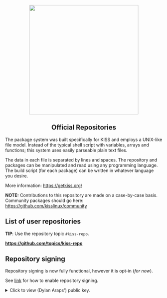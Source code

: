<p align="center"><img src="https://user-images.githubusercontent.com/6799467/66638514-9e37eb80-ec04-11e9-901f-5dfdabb421db.png" width="350px"></p>
<h2 align="center">Official Repositories</h2>

The package system was built specifically for KISS and employs a UNIX-like file model. Instead of the typical shell script with variables, arrays and functions; this system uses easily parseable plain text files.

The data in each file is separated by lines and spaces. The repository and packages can be manipulated and read using any programming language. The build script (for each package) can be written in whatever language you desire.

More information: <https://getkiss.org/>

**NOTE:** Contributions to this repository are made on a case-by-case basis. Community packages should go here: <https://github.com/kisslinux/community>

## List of user repositories

**TIP**: Use the repository topic `#kiss-repo`.

**https://github.com/topics/kiss-repo**


## Repository signing

Repository signing is now fully functional, however it is opt-in (*for now*).

See [link](https://getkiss.org/pages/install/#enable-repository-signing) for how to enable repository signing.

<details>
    <summary>Click to view (Dylan Araps') public key.</summary>

<p>

```
-----BEGIN PGP PUBLIC KEY BLOCK-----

mQINBF2UvCoBEADgW/AdaE1kOV+n4kwraCoDUAyR4Z+e8qrOjHv8uhqIwtCj0Xqd
uK713LEiG85CNtswgYSbF5xkx77BpRSMO/+7AFFcxZrBxQ6EF2OJsdyhVtvxNgiv
Do3EIiFSiVpYevnwLQ0fE8jk147ycR+Ng4JBvnwirwGH3vKAjfzp0y52/ka+KqA3
GXOfqKVBOh4qETQwe3Vf1Kwfr7rc4HBR0UTU7sSS90uND7noiplerY6iR4P2vSYL
1kQ/57MGJUxKxE9+kgQkuVZB2PbY9EDCNmFO2yCCU/Z6MZTdeLyGw6ESvzr+Oxli
Mt+vX3m2QJ+HogdtBMbtjqZEppkZQxCucjCmD4wQL9TOVTeVOLYgaux/any1sAnm
tRvQyG4YWkwmEOdG3rUuIJb/h43sR7zdA0Mtwgb3XEjxQETahFCoeCEijc6dPWKx
EGjioZHI69AR+BdiT7ZCmrNnhIFa4mvgkLbJlEui1jImPdffusmrWCGBeDoysKNQ
XwAcoh4A7hHCx3J1V+F8Bu2sDMlesaLhBiNvrI+hL71qkymmRH2c1NRbDbCHIeod
9DiCu0Phd5eXyBqNtm2xbASPxR7jOjY5voR12GGJNfHDAAlRjQyTaH/+c85FzzVx
C/m33z6JqQrY0WT2KY581oRVHJxnNGaTM3y589q+6yftNA5LBMdeWvO1gQARAQAB
tCNEeWxhbiBBcmFwcyA8ZHlsYW4uYXJhcHNAZ21haWwuY29tPokCOAQTAQIAIgUC
XZS8KgIbAwYLCQgHAwIGFQgCCQoLBBYCAwECHgECF4AACgkQRtYt2fHeY24N2w//
fExlkqog2mGgzk4iVgokUBgbFVNuT1CFLJ5zD5bJMAVwzt/iTIMMwMMiIxPPTJkh
RKM31emSrMF53hc1NJcVYYPf3KQQQtyXU9t+p8xln6lA2pPb+rXyEQcFdg1/tLWc
X1pA7zV6kIqUniamsjJqd+DDURkO8DgiINh9CER1o821P9q+p0xFoVVGcJLp73S6
YV8jQ1icR7R5E1/F+k3MYK8S3ujG587yfuzITilZDG6IgO9lc5SuhZtuZ/nXwnhb
4vUb//g9UAkTsSWzu3K5X0AarweHOFAJXCp7IbGcfQwwxoRmYtEWflCe5PMG6FJe
6MEJlmLegaWPHuw/kHVhXhoG65npdMVpt0IDIfmeOf+gmSofoQAJcXcj6gA/CPpR
l2YpnT2NegQ4vFkoC8YkQ8Pyw/DLfER4XisZJRAy8H+lsQOMSDZxu+geFAAcmpiT
S9TfqBfrLbExjPonDdweUDHNCN/hLY1IjQbZxRP+e4vsgkCBVeyx3kHB1SR01Tr+
3VixFB2K+toGl0qLu5fB/sKJG9FEVXL85vhAMgpkx9TwKm0889df43vNYBTLbM9Y
dS8XQ8S9WueW5Kki6sn2DIkjqf5e2xeYz8qggT3RhhDUcC/29ssTO/iI+Se09G0U
9bt9NVzDLhyBFQYh3kW0+vfBuRjpBd4v6+zWta7kSg65Ag0EXZS8KgEQAN9YsqIL
waN2e8g7GrEzKGmmFlCTovLNkjnV8XBcoD4hnS1bvgh4qT33jzQAtGKKUKvoolvD
98sQI2AFBIgi8KKCWYsJIWu7eu84gIINCUFEp2TJ3Uad2Wlb2gWV+3XrLcH7h7L/
+fEuL4DNc3K9IjhHGQkT6CvCJfmwhN3rNm8sKKAu66yYn65etuV71DEe58CB3g8D
zbBF7xeK5952IrrrhYCM5MCaK0OaF68JLKVRdRCYP7zDPNe7x/+GmFs7jRCA/q/L
0rXx+2xBlJisWZOBGM61ZuPQZYu/z/2kx3gApL4rVj/ntGJFIrsOgyFkdFGpeJu7
l7Ko5RJXePwOYfWOuS8Pk0Z6tJ049DdK4FhxNq7ZQpETKalrrOSTB9JqCVharLPQ
dhZ+oA/rgKX/gMiLhupRA3Qsjc0VlpohWjSHpN2uUZ1pt9wicQ7RcTR7LLhKYSb2
45LpE5ehKN+Np6xF+9KzfJ6hze9IWEM+42csITRCDoS+19SkEtRXPqbNGLxOK74a
RtVv3h9XOnhLWXcq2knjS/A6kiopCph8n5bAf/Sl+z+JA8MIx4P0fDuZpKHKB5XK
ucuU9xXtvcj/XXeEYWpii0XP63YEF/tDaVdh7lxWkE008lj2oELC+t95vQln6Cst
uoBD1z4FGDGkyMCjmzWjhE4S8klCU76xfuEJABEBAAGJAh8EGAECAAkFAl2UvCoC
GwwACgkQRtYt2fHeY26V1Q/+MiiN0fihESKS5RhUYt4SQix60alC2Anf4yMw9cZG
hGUtLMbhnsGbdRydBMunXGc5Vs2KO+IhdUBlQzNzlxZhBGaZOqxjm86LCnSFDiG7
qeSOTnEEdbNeT134HBX6HlXBV5bOd2FIAbLnvtew6IVP3p3D75YB1IbFcrJQ/3fn
Do/i6+9j0A7NbSW1GTUj4wEDd1Q64VIGplhY8HIw67XrwzkDc4nVXDEaC9wRl0bj
AdPk3ouRHT3/o2Zno9ODZlmQGWQL4U3N2svZMizzFmnFq2T9YOPhdfKGJ/LbP51x
4mEwqjU2XTqzdbso8ixaCAC0OObMr1LhkcOF/7Pi7R4sOP/vU2Fss1VhVD8o9zDn
yZNn0QRELXKeaMbDrZppP3N6pxXBcOcT/NanHEBsKJf/yZGuDFPxCCV4oo/VodUI
OPubfyPGtsmQjZHvhXOT6qYJMU9wHb644yip4rPIbSkT2495lCGr7kJTBTt8luxr
hmd92fN3cKldr8IGN63tA8UXm7yVug+yKQyJFvNuTEKZirs9HT8mcrAoMEWstcqa
7xrN4Cf9Hhd+r6od/8eCSKD+SzuHiSVKuceWFlwIDGqXlaazfCImdRhMknxxqYul
jdRdT5seGqNQxS6e1QPHrjZ56VKIzwcfh5u0HE0bUCY+HPBLNz3ZSZS8BvWZyhwn
e1I=
=7sQn
-----END PGP PUBLIC KEY BLOCK-----
```

</p>

</details>

